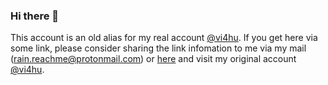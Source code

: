 ### Hi there 👋

This account is an old alias for my real account [@vi4hu](https://github.com/vi4hu). If you get here via some link, please consider sharing the link infomation to me via my mail (rain.reachme@protonmail.com) or [here](https://github.com/vi4hu/vi4hu/issues) and visit my original account [@vi4hu](https://github.com/vi4hu).

<!--
**rain-kun/rain-kun** is a ✨ _special_ ✨ repository because its `README.md` (this file) appears on your GitHub profile.

Here are some ideas to get you started:

- 🔭 I’m currently working on ...
- 🌱 I’m currently learning ...
- 👯 I’m looking to collaborate on ...
- 🤔 I’m looking for help with ...
- 💬 Ask me about ...
- 📫 How to reach me: ...
- 😄 Pronouns: ...
- ⚡ Fun fact: ...
-->
